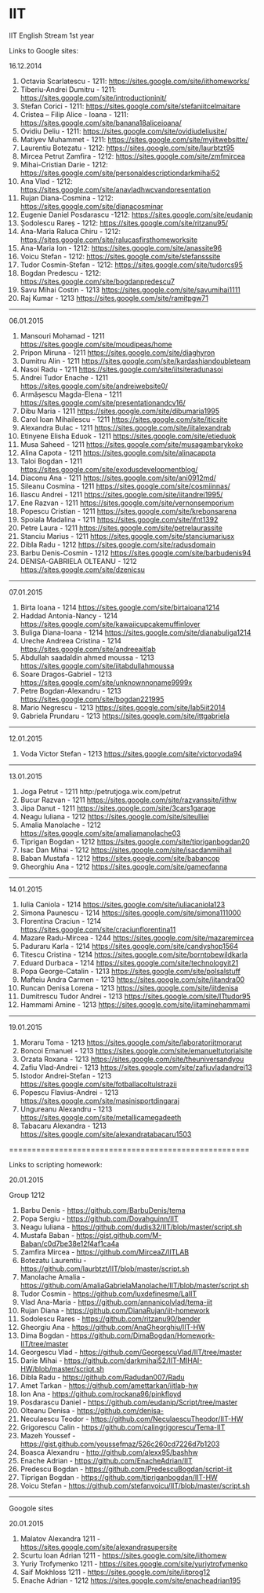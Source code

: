 IIT
===

IIT English Stream 1st year

Links to Google sites:

16.12.2014

1. Octavia Scarlatescu - 1211: https://sites.google.com/site/iithomeworks/
2. Tiberiu-Andrei Dumitru - 1211: https://sites.google.com/site/introductioninit/
3. Stefan Corici - 1211: https://sites.google.com/site/stefaniitcelmaitare
4. Cristea – Filip Alice - Ioana - 1211: https://sites.google.com/site/banana18aliceioana/
5. Ovidiu Deliu - 1211: https://sites.google.com/site/ovidiudeliusite/
6. Matiyev Muhammet - 1211: https://sites.google.com/site/myiitwebsitte/
7. Laurentiu Botezatu - 1212: https://sites.google.com/site/laurbtzt95
8. Mircea Petrut Zamfira - 1212: https://sites.google.com/site/zmfmircea
9. Mihai-Cristian Darie - 1212: https://sites.google.com/site/personaldescriptiondarkmihai52
10. Ana Vlad - 1212: https://sites.google.com/site/anavladhwcvandpresentation
11. Rujan Diana-Cosmina - 1212: https://sites.google.com/site/dianacosminar
12. Eugenie Daniel Posdarascu -1212: https://sites.google.com/site/eudanip
13. Șodolescu Rareș - 1212: https://sites.google.com/site/ritzanu95/
14. Ana-Maria Raluca Chiru - 1212: https://sites.google.com/site/ralucasfirsthomeworksite
15. Ana-Maria Ion - 1212: https://sites.google.com/site/anassite96
16. Voicu Stefan - 1212: https://sites.google.com/site/stefansssite
17. Tudor Cosmin-Stefan - 1212: https://sites.google.com/site/tudorcs95
18. Bogdan Predescu - 1212: https://sites.google.com/site/bogdanpredescu7
19. Savu Mihai Costin - 1213 https://sites.google.com/site/savumihai1111
20. Raj Kumar - 1213 https://sites.google.com/site/ramitpgw71

-------------------------

06.01.2015

1. Mansouri Mohamad - 1211 https://sites.google.com/site/moudipeas/home
2. Pripon Miruna - 1211 https://sites.google.com/site/diaghyron
3. Dumitru Alin - 1211 https://sites.google.com/site/kardashiandoubleteam
4. Nasoi Radu - 1211 https://sites.google.com/site/iitsiteradunasoi
5. Andrei Tudor Enache - 1211 https://sites.google.com/site/andreiwebsite0/
6. Armășescu Magda-Elena - 1211 https://sites.google.com/site/presentationandcv16/
7. Dibu Maria - 1211 https://sites.google.com/site/dibumaria1995
8. Carol Ioan Mihailescu - 1211 https://sites.google.com/site/iticsite
9. Alexandra Bulac - 1211 https://sites.google.com/site/iitalexandrab
10. Etinyene Elisha Eduok - 1211 https://sites.google.com/site/etieduok
11. Musa Saheed - 1211 https://sites.google.com/site/musagambarykoko
12. Alina Capota - 1211 https://sites.google.com/site/alinacapota
13. Taloi Bogdan - 1211 https://sites.google.com/site/exodusdevelopmentblog/
14. Diaconu Ana - 1211 https://sites.google.com/site/ani0912md/
15. Sileanu Cosmina - 1211 https://sites.google.com/site/cosmiinnas/
16. Ilascu Andrei - 1211 https://sites.google.com/site/iitandrei1995/
17. Ene Razvan - 1211 https://sites.google.com/site/vernonsemporium
18. Popescu Cristian - 1211 https://sites.google.com/site/krebonsarena
19. Spoiala Madalina - 1211 https://sites.google.com/site/ifnt1392
20. Petre Laura - 1211 https://sites.google.com/site/petrelaurassite
21. Stanciu Marius - 1211 https://sites.google.com/site/stanciumariusx
22. Dibla Radu - 1212 https://sites.google.com/site/radusdomain
23. Barbu Denis-Cosmin - 1212 https://sites.google.com/site/barbudenis94
24. DENISA-GABRIELA OLTEANU - 1212 https://sites.google.com/site/dzenicsu

-------------------------

07.01.2015

1. Birta Ioana - 1214 https://sites.google.com/site/birtaioana1214
2. Haddad Antonia-Nancy - 1214 https://sites.google.com/site/kawaiicupcakemuffinlover
3. Buliga Diana-Ioana - 1214 https://sites.google.com/site/dianabuliga1214
4. Ureche Andreea Cristina - 1214 https://sites.google.com/site/andreeaitlab
5. Abdullah saadaldin ahmed moussa - 1213 https://sites.google.com/site/iitabdullahmoussa
6. Soare Dragos-Gabriel - 1213 https://sites.google.com/site/unknownnoname9999x
7. Petre Bogdan-Alexandru - 1213 https://sites.google.com/site/bogdan221995
8. Mario Negrescu - 1213 https://sites.google.com/site/lab5iit2014
9. Gabriela Prundaru - 1213 https://sites.google.com/site/ittgabriela


-------------------------

12.01.2015

1. Voda Victor Stefan - 1213 https://sites.google.com/site/victorvoda94

-------------------------

13.01.2015

1. Joga Petrut - 1211 http:/petrutjoga.wix.com/petrut
2. Bucur Razvan - 1211 https://sites.google.com/site/razvanssite/iithw
3. Jipa Danut - 1211 https://sites.google.com/site/3cars1garage
4. Neagu Iuliana - 1212 https://sites.google.com/site/siteulliei
5. Amalia Manolache - 1212 https://sites.google.com/site/amaliamanolache03
6. Tiprigan Bogdan - 1212 https://sites.google.com/site/tipriganbogdan20
7. Isac Dan Mihai - 1212 https://sites.google.com/site/isacdanmiihail
8. Baban Mustafa - 1212 https://sites.google.com/site/babancop
9. Gheorghiu Ana - 1212 https://sites.google.com/site/gameofanna


-------------------------

14.01.2015

1. Iulia Caniola - 1214 https://sites.google.com/site/iuliacaniola123
2. Simona Paunescu - 1214 https://sites.google.com/site/simona111000
3. Florentina Craciun - 1214 https://sites.google.com/site/craciunflorentina11
4. Mazare Radu-Mircea - 1244 https://sites.google.com/site/mazaremircea
5. Paduraru Karla - 1214 https://sites.google.com/site/candyshop1564
6. Titescu Cristina - 1214 https://sites.google.com/site/borntobewildkarla
7. Eduard Durbaca - 1214 https://sites.google.com/site/technologyit21
8. Popa George-Catalin - 1213 https://sites.google.com/site/polsalstuff
9. Mafteiu Andra Carmen - 1213 https://sites.google.com/site/iitandra00
10. Runcan Denisa Lorena - 1213 https://sites.google.com/site/iitdenisa
11. Dumitrescu Tudor Andrei - 1213 https://sites.google.com/site/ITtudor95
12. Hammami  Amine - 1213 https://sites.google.com/site/iitaminehammami


-------------------------

19.01.2015

1. Moraru Toma - 1213 https://sites.google.com/site/laboratoriitmorarut
2. Boncoi Emanuel - 1213 https://sites.google.com/site/emanueltutorialsite
3. Orzata Roxana - 1213 https://sites.google.com/site/theuniversandyou
4. Zafiu Vlad-Andrei - 1213 https://sites.google.com/site/zafiuvladandrei13
5. Istodor Andrei-Stefan - 1213 https://sites.google.com/site/fotballacoltulstrazii
6. Popescu Flavius-Andrei - 1213 https://sites.google.com/site/masinisportdingaraj
7. Ungureanu Alexandru - 1213 https://sites.google.com/site/metallicamegadeeth
8. Tabacaru Alexandra - 1213 https://sites.google.com/site/alexandratabacaru1503

=====================================================

Links to scripting homework:

20.01.2015

Group 1212

1. Barbu Denis - https://github.com/BarbuDenis/tema
2. Popa Sergiu - https://github.com/Dovahguinn/IIT
3. Neagu Iuliana - https://github.com/dudis32/IIT/blob/master/script.sh
4. Mustafa Baban - https://gist.github.com/M-Baban/c0d7be38e12f4af1ca4a
5. Zamfira Mircea - https://github.com/MirceaZ/IITLAB
6. Botezatu Laurentiu - https://github.com/laurbtzt/IIT/blob/master/script.sh
7. Manolache Amalia - https://github.com/AmaliaGabrielaManolache/IIT/blob/master/script.sh
8. Tudor Cosmin - https://github.com/luxdefinesme/LaIIT
9. Vlad Ana-Maria - https://github.com/annanicolvlad/tema-iit
10. Rujan Diana - https://github.com/DianaRujan/iit-homework
11. Sodolescu Rares - https://github.com/ritzanu90/bender
12. Gheorgiu Ana - https://github.com/AnaGheorghiu/IIT-HW
13. Dima Bogdan - https://github.com/DimaBogdan/Homework-IIT/tree/master
14. Georgescu Vlad - https://github.com/GeorgescuVlad/IIT/tree/master
15. Darie Mihai - https://github.com/darkmihai52/IIT-MIHAI-HW/blob/master/script.sh
16. Dibla Radu - https://github.com/Radudan007/Radu
17. Amet Tarkan - https://github.com/amettarkan/iitlab-hw
18. Ion Ana - https://github.com/rockana96/pinkfloyd
19. Posdarascu Daniel - https://github.com/eudanip/Script/tree/master
20. Olteanu Denisa - https://github.com/denisa-
21. Neculaescu Teodor - https://github.com/NeculaescuTheodor/IIT-HW
22. Grigorescu Calin - https://github.com/calingrigorescu/Tema-IIT
23. Mazeh Youssef - https://gist.github.com/youssefmaz/526c260cd7226d7b1203
24. Boasca Alexandru - http://github.com/alexx95/bashhw
25. Enache Adrian - https://github.com/EnacheAdrian/IIT
26. Predescu Bogdan - https://github.com/PredescuBogdan/script-iit
27. Tiprigan Bogdan - https://github.com/tipriganbogdan/IIT-HW
28. Voicu Stefan - https://github.com/stefanvoicu/IIT/blob/master/script.sh

-----

Googole sites

20.01.2015

1. Malatov Alexandra 1211 - https://sites.google.com/site/alexandrasupersite
2. Scurtu Ioan Adrian 1211 - https://sites.google.com/site/iithomew
3. Yuriy Trofymenko 1211 -  https://sites.google.com/site/yuriytrofymenko
4. Saif Mokhloss 1211 - https://sites.google.com/site/iitprog12
5. Enache Adrian - 1212 https://sites.google.com/site/enacheadrian195

